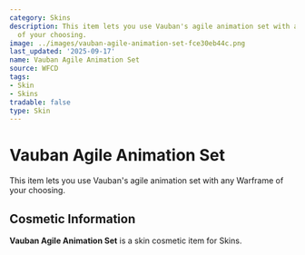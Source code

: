 ```yaml
---
category: Skins
description: This item lets you use Vauban's agile animation set with any Warframe
  of your choosing.
image: ../images/vauban-agile-animation-set-fce30eb44c.png
last_updated: '2025-09-17'
name: Vauban Agile Animation Set
source: WFCD
tags:
- Skin
- Skins
tradable: false
type: Skin
---
```


# Vauban Agile Animation Set

This item lets you use Vauban's agile animation set with any Warframe of your choosing.

## Cosmetic Information

**Vauban Agile Animation Set** is a skin cosmetic item for Skins.

